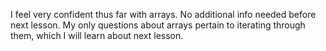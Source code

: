 I feel very confident thus far with arrays.
No additional info needed before next lesson.
My only questions about arrays pertain to iterating through them, which I will learn about next lesson.
